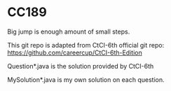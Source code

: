 # CC189
Big jump is enough amount of small steps.

This git repo is adapted from CtCI-6th official git repo: 
https://github.com/careercup/CtCI-6th-Edition

Question\*.java is the solution provided by CtCI-6th

MySolution\*.java is my own solution on each question.

